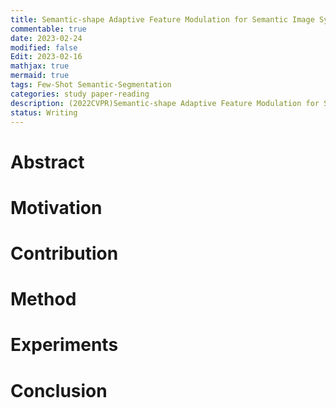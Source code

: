 ```yaml
---
title: Semantic-shape Adaptive Feature Modulation for Semantic Image Synthesis
commentable: true
date: 2023-02-24
modified: false
Edit: 2023-02-16
mathjax: true
mermaid: true
tags: Few-Shot Semantic-Segmentation
categories: study paper-reading 
description: (2022CVPR)Semantic-shape Adaptive Feature Modulation for Semantic Image Synthesis
status: Writing
---
```


# Abstract



# Motivation


# Contribution

# Method

# Experiments

# Conclusion